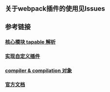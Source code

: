 ## 关于webpack插件的使用见Issues

## 参考链接
### [核心模块 tapable 解析](https://www.jianshu.com/p/273e1c9904d2)
### [实现自定义插件](https://juejin.im/post/5beb8875e51d455e5c4dd83f#heading-20)
### [compiler & compilation 对象](https://zoumiaojiang.com/article/what-is-real-webpack-plugin/)
### [官方文档](https://webpack.js.org/api/compiler-hooks/)
